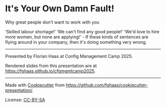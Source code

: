 # It's Your Own Damn Fault!
Why great people don't want to work with you

‘Skilled labour shortage!’ ‘We can't find any good people!’ ‘We'd love to hire more women, but none are applying!’ - If these kinds of sentences are flying around in your company, then it's doing something very wrong.

* * *

Presented by Florian Haas at Config Management Camp 2025.

Rendered slides from this presentation are at <https://fghaas.github.io/cfgmgmtcamp2025>.

* * *

Made with [Cookiecutter](https://cookiecutter.readthedocs.io/) from <https://github.com/fghaas/cookiecutter-presentation/>.

License: [CC-BY-SA](LICENSE)

